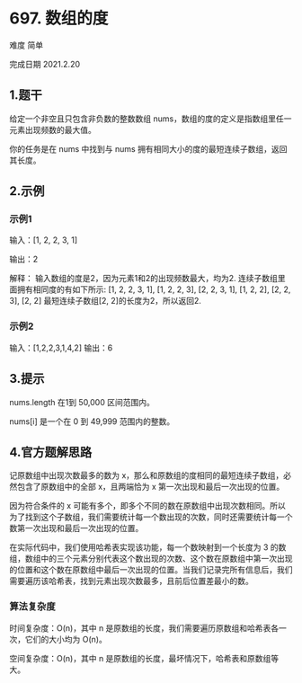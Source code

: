 # 697. 数组的度
难度 简单 

完成日期 2021.2.20

## 1.题干
给定一个非空且只包含非负数的整数数组 nums，数组的度的定义是指数组里任一元素出现频数的最大值。

你的任务是在 nums 中找到与 nums 拥有相同大小的度的最短连续子数组，返回其长度。

## 2.示例

### 示例1
输入：[1, 2, 2, 3, 1]

输出：2

解释：
输入数组的度是2，因为元素1和2的出现频数最大，均为2.
连续子数组里面拥有相同度的有如下所示:
[1, 2, 2, 3, 1], [1, 2, 2, 3], [2, 2, 3, 1], [1, 2, 2], [2, 2, 3], [2, 2]
最短连续子数组[2, 2]的长度为2，所以返回2.

### 示例2
输入：[1,2,2,3,1,4,2]
输出：6

## 3.提示
nums.length 在1到 50,000 区间范围内。

nums[i] 是一个在 0 到 49,999 范围内的整数。

## 4.官方题解思路

记原数组中出现次数最多的数为 x，那么和原数组的度相同的最短连续子数组，必然包含了原数组中的全部 x，且两端恰为 x 第一次出现和最后一次出现的位置。

因为符合条件的 x 可能有多个，即多个不同的数在原数组中出现次数相同。所以为了找到这个子数组，我们需要统计每一个数出现的次数，同时还需要统计每一个数第一次出现和最后一次出现的位置。

在实际代码中，我们使用哈希表实现该功能，每一个数映射到一个长度为 3 的数组，数组中的三个元素分别代表这个数出现的次数、这个数在原数组中第一次出现的位置和这个数在原数组中最后一次出现的位置。当我们记录完所有信息后，我们需要遍历该哈希表，找到元素出现次数最多，且前后位置差最小的数。

### 算法复杂度


时间复杂度：O(n)，其中 n 是原数组的长度，我们需要遍历原数组和哈希表各一次，它们的大小均为 O(n)。

空间复杂度：O(n)，其中 n 是原数组的长度，最坏情况下，哈希表和原数组等大。

